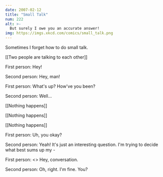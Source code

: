 ```yaml
---
date: 2007-02-12
title: "Small Talk"
num: 222
alt: >-
  But surely I owe you an accurate answer!
img: https://imgs.xkcd.com/comics/small_talk.png
---
```

Sometimes I forget how to do small talk.

[[Two people are talking to each other]]

First person: Hey!

Second person: Hey, man!

First person: What's up? How've you been?

Second person: Well...

[[Nothing happens]]

[[Nothing happens]]

[[Nothing happens]]

First person: Uh, you okay?

Second person: Yeah! It's just an interesting question. I'm trying to decide what best sums up my -

First person: <<SNAP>> Hey, conversation.

Second person: Oh, right. I'm fine. You?

